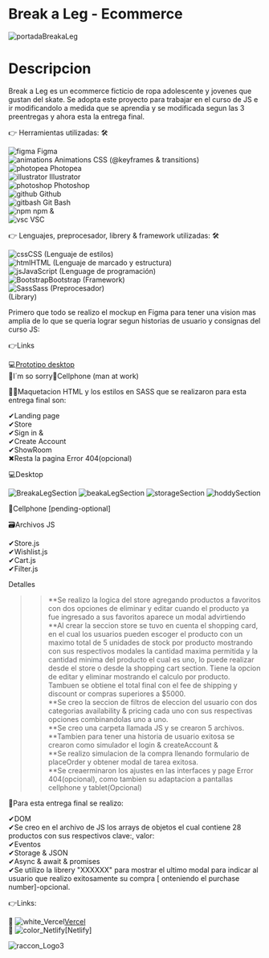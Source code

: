 
# Break a Leg - Ecommerce</br>

![portadaBreakaLeg](https://github.com/DIGORACCOON4279/PreEntrega3/assets/88150970/14d27299-ad01-48f4-8fd7-82b8264922ba)

# Descripcion</br>

Break a Leg es un ecommerce ficticio de ropa adolescente y jovenes que gustan del skate. Se adopta este proyecto para trabajar en el curso de JS e ir modificandolo a medida que se aprendia y se modificada segun las 3 preentregas y ahora esta la entrega final.</br>

👉 Herramientas utilizadas: 🛠 </br>

![figma](https://github.com/DIGORACCOON4279/EntregaFinal/assets/88150970/fca318c0-6b7d-4046-b0aa-55a83f0419a3) Figma</br>
![animations](https://github.com/DIGORACCOON4279/EntregaFinal/assets/88150970/2fdc31da-eb29-4247-90d3-0b5727606aa7) Animations CSS (@keyframes & transitions)</br>
![photopea](https://github.com/DIGORACCOON4279/EntregaFinal/assets/88150970/ceac05f4-c505-4889-85d0-60a1566fc4ef) Photopea</br>
![illustrator](https://github.com/DIGORACCOON4279/Break-a-Leg/assets/88150970/01af6777-bc68-4e87-96c3-33cc5a6a76cf) Illustrator</br>
![photoshop](https://github.com/DIGORACCOON4279/Break-a-Leg/assets/88150970/bcba26da-b44f-41a3-8d48-9f1255ebe12b) Photoshop</br>
![github](https://github.com/DIGORACCOON4279/EntregaFinal/assets/88150970/01f94f79-8e78-42f8-bc9a-2b6707a9a36d) Github</br>
![gitbash](https://github.com/DIGORACCOON4279/EntregaFinal/assets/88150970/3d2e83ec-bea3-47bf-a5a4-d9524e0406b0) Git Bash </br>
![npm](https://github.com/DIGORACCOON4279/Break-a-Leg/assets/88150970/e703b698-4589-43d5-b5ba-2a75693a3691) npm &</br>
![vsc](https://github.com/DIGORACCOON4279/EntregaFinal/assets/88150970/bd61bcc5-5a44-4c33-b675-d03bb01589c0) VSC</br>

👉 Lenguajes, preprocesador, librery & framework utilizadas: 🛠</br>

![css](https://github.com/DIGORACCOON4279/Break-a-Leg/assets/88150970/b2e2f475-b8d9-4188-aae4-fe7e9a7acf4a)CSS (Lenguaje de estilos)</br>
![html](https://github.com/DIGORACCOON4279/Break-a-Leg/assets/88150970/b0692228-5ca9-433d-a4c5-b52369d3c4bf)HTML (Lenguaje de marcado y estructura)</br>
![js](https://github.com/DIGORACCOON4279/Break-a-Leg/assets/88150970/1ef7c489-c0b4-41a6-bdce-b12d8c0654ad)JavaScript (Lenguage de programación)</br>
![Bootstrap](https://github.com/DIGORACCOON4279/Break-a-Leg/assets/88150970/570d9449-d0dc-4e46-b34c-cae994960cff)Bootstrap (Framework)</br>
![Sass](https://github.com/DIGORACCOON4279/Break-a-Leg/assets/88150970/97214254-d103-46e6-a306-8f5c3c10571c)Sass (Preprocesador)</br>
(Library)</br>

Primero que todo se realizo el mockup en Figma para tener una vision mas amplia de lo que se queria lograr segun historias de usuario y consignas del curso JS:</br>

👉Links</br>

💻[Prototipo desktop](https://www.figma.com/proto/gRXoq1ASGPhQZxr65ZgDZQ/Break-a-Leg?page-id=1868%3A9069&type=design&node-id=1868-11638&viewport=4929%2C20517%2C0.31&t=SJTlBD9JZ5jP49Mz-1&scaling=scale-down&starting-point-node-id=1868%3A11638&mode=design)</br>
🚧I´m so sorry📱Cellphone (man at work)</br>

📏📐Maquetacion HTML y los estilos en SASS que se realizaron para esta entrega final son:</br>

✔Landing page</br>
✔Store</br>
✔Sign in & </br>
✔Create Account</br>
✔ShowRoom</br>
✖Resta la pagina Error 404(opcional)</br>

💻Desktop

![BreakaLegSection](https://github.com/DIGORACCOON4279/PreEntrega3/assets/88150970/a00b88d6-a94c-4d50-b193-18e48388e053)
![beakaLegSection](https://github.com/DIGORACCOON4279/PreEntrega3/assets/88150970/16e5f401-c60c-4e49-93f5-50699edbb09d)
![storageSection](https://github.com/DIGORACCOON4279/PreEntrega3/assets/88150970/17f50149-daea-4c9f-949e-396af9611d55)
![hoddySection](https://github.com/DIGORACCOON4279/PreEntrega3/assets/88150970/b6325a55-4a4a-4346-87b0-82a21f31a1d2)

📲Cellphone [pending-optional]</br>

🗃Archivos JS</br>

✔Store.js</br>
✔Wishlist.js</br>
✔Cart.js</br>
✔Filter.js</br>

Detalles</br>

>>**Se  realizo la logica del store agregando productos a favoritos con dos opciones de eliminar y editar cuando el producto ya fue ingresado a sus favoritos aparece un modal advirtiendo</br>
>>**Al crear la seccion store  se tuvo en cuenta el shopping card, en el cual los usuarios pueden escoger el producto con un maximo total de 5 unidades de stock por producto mostrando con sus respectivos modales la cantidad maxima permitida y la cantidad minima del producto el cual es uno, lo puede realizar desde el store o desde la shopping cart section. Tiene la opcion de editar y eliminar mostrando el calculo por producto. Tambuen se obtiene el total final con el fee de shipping y discount or compras superiores a $5000.</br>
>>**Se creo la seccion de filtros de eleccion del usuario con dos categorias availability & pricing cada uno con sus respectivas opciones combinandolas uno a uno.</br>
>>**Se creo una carpeta llamada JS y se crearon 5 archivos.</br>
>>**Tambien para tener una historia de usuario exitosa se crearon como simulador el login & createAccount &</br>
>>**Se realizo simulacion de la compra llenando formulario de placeOrder y obtener modal de tarea exitosa.</br>
>>**Se creaerminaron los ajustes en las interfaces y page Error 404(opcional), como tambien su adaptacion a pantallas cellphone y tablet(Opcional)</br>

🎯Para esta entrega final se realizo:</br>

✔DOM</br>
✔Se creo en el archivo de JS los arrays de objetos el cual contiene 28 productos con sus respectivos clave:, valor:</br>
✔Eventos</br>
✔Storage & JSON</br>
✔Async & await & promises </br>
✔Se utilizo la librery "XXXXXX" para mostrar el ultimo modal para indicar al usuario que realizo exitosamente su compra [ onteniendo el purchase number]-opcional.

👉Links:</br>

🚀 ![white_Vercel](https://github.com/DIGORACCOON4279/Break-a-Leg/assets/88150970/05e191bc-53e1-42d0-9c84-0b4b832abd88)[Vercel](https://break-a-leg.vercel.app/)</br>
🚀 ![color_Netlify](https://github.com/DIGORACCOON4279/PreEntrega3/assets/88150970/8cbdb3ea-151e-479a-9975-869b9081c1a9)[Netlify]</br>


![raccon_Logo3](https://github.com/DIGORACCOON4279/Break-a-Leg/assets/88150970/0950de58-a518-42f3-a502-088da15a18d4)
